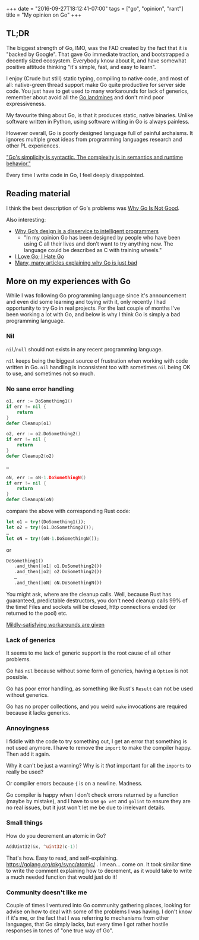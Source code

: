 +++
date = "2016-09-27T18:12:41-07:00"
tags = ["go", "opinion", "rant"]
title = "My opinion on Go"
+++

## TL;DR

The biggest strength of Go, IMO, was the FAD created by the fact that it is
"backed by Google". That gave Go immediate traction, and bootstrapped a
decently sized ecosystem. Everybody know about it, and have somewhat positive
attitude thinking "it's simple, fast, and easy to learn".

I enjoy (Crude but still) static typing, compiling to native
code, and most of all: native-green thread support make Go quite productive for
server side code. You just have to get used to many workarounds for lack of
generics, remember about avoid all the [Go landmines][landmines] and don't mind poor
expressiveness.

My favourite thing about Go, is that it produces static, native binaries.
Unlike software written in Python, using software writing in Go is always
painless.

However overall, Go is poorly designed language full of painful archaisms. It
ignores multiple great ideas from programming languages research and other PL
experiences.

["Go's simplicity is syntactic. The complexity is in semantics and runtime
behavior."](https://news.ycombinator.com/item?id=12525949)

Every time I write code in Go, I feel deeply disappointed.

## Reading material

I think the best description of Go's problems was [Why Go Is Not Good](http://yager.io/programming/go.html).

Also interesting: 

* [Why Go’s design is a disservice to intelligent
  programmers](http://nomad.so/2015/03/why-gos-design-is-a-disservice-to-intelligent-programmers/)
  - "In my opinion Go has been designed by people who have been using C all
  their lives and don’t want to try anything new. The language could be
  described as C with training wheels."
* [I Love Go; I Hate Go](http://dtrace.org/blogs/ahl/2016/08/02/i-love-go-i-hate-go/)
* [Many, many articles explaining why Go is just bad](https://github.com/ksimka/go-is-not-good)

[landmines]: https://gist.github.com/lavalamp/4bd23295a9f32706a48f


## More on my experiences with Go 

While I was following Go programming language since it's announcement and even
did some learning and toying with it, only recently I had opportunity to try Go
in real projects. For the last couple of months I've been working a lot with
Go, and below is why I think Go is simply a bad programming language.

### Nil

`nil`/`null` should not exists in any recent programming language.

`nil` keeps being the biggest source of frustration when working with code
written in Go. `nil` handling is inconsistent too with sometimes `nil` being OK
to use, and sometimes not so much.

### No sane error handling

```go
o1, err := DoSomething1()
if err != nil {
    return
}
defer Cleanup(o1)

o2, err := o2.DoSomething2()
if err != nil {
    return
}
defer Cleanup2(o2)

…

oN, err := oN-1.DoSomethingN()
if err != nil {
    return
}
defer CleanupN(oN)
```

compare the above with corresponding Rust code:

```rust
let o1 = try!(DoSomething1());
let o2 = try!(o1.DoSomething2());
…
let oN = try!(oN-1.DoSomethingN());
```

or 

```rust
DoSomething1()
   .and_then(|o1| o1.DoSomething2())
   .and_then(|o2| o2.DoSomething2())
   …
   .and_then(|oN| oN.DoSomethingN())
```

You might ask, where are the cleanup calls. Well, because Rust has guaranteed,
predictable destructors, you don't need cleanup calls 99% of the time! Files
and sockets will be closed, http connections ended (or returned to the pool) etc.

[Mildly-satisfying workarounds are given](https://blog.golang.org/error-handling-and-go)

### Lack of generics

It seems to me lack of generic support is the root cause of all other problems.

Go has `nil` because without some form of generics, having a `Option` is not
possible.

Go has poor error handling, as something like Rust's `Result` can not be used
without generics.

Go has no proper collections, and you weird `make` invocations are required
because it lacks generics.

### Annoyingness

I fiddle with the code to try something out, I get an error that something is
not used anymore. I have to remove the `import` to make the compiler happy.
Then add it again.

Why it can't be just a warning? Why is it *that* important for all the
`imports` to really be used?

Or compiler errors because `{` is on a newline. Madness.

Go compiler is happy when I don't check errors returned by a function (maybe by
mistake), and I have to use `go vet` and `golint` to ensure they are no real
issues, but it just won't let me be due to irrelevant details.


### Small things

How do you decrement an atomic in Go?

```go
AddUint32(&x, ^uint32(c-1))
```

That's how. Easy to read, and self-explaining.
https://golang.org/pkg/sync/atomic/ . I mean... come on. It took similar time
to write the comment explaining how to decrement, as it would take to write a
much needed function that would just do it!

### Community doesn't like me

Couple of times I ventured into Go community gathering places, looking for
advise on how to deal with some of the problems I was having. I don't know if
it's me, or the fact that I was referring to mechanisms from other languages,
that Go simply lacks, but every time I got rather hostile responses in tones of
"one true way of Go".
